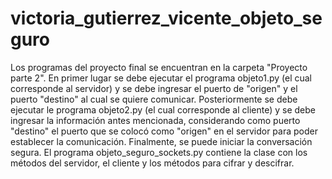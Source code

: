 # victoria_gutierrez_vicente_objeto_seguro
Los programas del proyecto final se encuentran en la carpeta "Proyecto parte 2".
En primer lugar se debe ejecutar el programa objeto1.py (el cual corresponde al servidor) y se debe ingresar el puerto de "origen" y el puerto "destino" al cual se quiere comunicar.
Posteriormente se debe ejecutar le programa objeto2.py (el cual corresponde al cliente) y se debe ingresar la información antes mencionada, considerando como puerto "destino" el puerto que se colocó como "origen" en el servidor para poder establecer la comunicación.
Finalmente, se puede iniciar la conversación segura.
El programa objeto_seguro_sockets.py contiene la clase con los métodos del servidor, el cliente y los métodos para cifrar y descifrar. 


